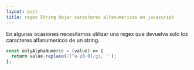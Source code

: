 ```yaml
---
layout: post
title: regex String dejar caracteres alfanumericos en javascript
---
```


En algunas ocasiones necesitamos utilizar una regex que devuelva solo los caracteres alfanumericos de un string.


```javascript  
const onlyAlphaNumeric = (value) => {
  return value.replace(/[^a-z0-9]/gi, '');
};
```
